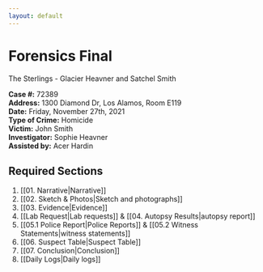 ```yaml
---
layout: default
---
```


# Forensics Final

The Sterlings - Glacier Heavner and Satchel Smith
 
**Case #:** 72389 <br>
**Address:** 1300 Diamond Dr, Los Alamos, Room E119 <br>
**Date:** Friday, November 27th, 2021 <br>
**Type of Crime:** Homicide <br>
**Victim:** John Smith <br>
**Investigator:** Sophie Heavner <br>
**Assisted by:** Acer Hardin <br>

## Required Sections
1. [[01. Narrative|Narrative]]
2. [[02. Sketch & Photos|Sketch and photographs]]
3. [[03. Evidence|Evidence]]
4. [[Lab Request|Lab requests]] & [[04. Autopsy Results|autopsy report]]
5. [[05.1 Police Report|Police Reports]] & [[05.2 Witness Statements|witness statements]]
6. [[06. Suspect Table|Suspect Table]]
7. [[07. Conclusion|Conclusion]]
8. [[Daily Logs|Daily logs]]